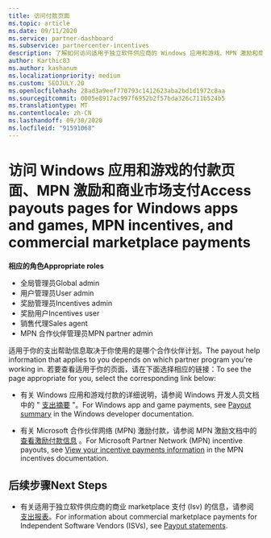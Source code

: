 ```yaml
---
title: 访问付款页面
ms.topic: article
ms.date: 09/11/2020
ms.service: partner-dashboard
ms.subservice: partnercenter-incentives
description: 了解如何访问适用于独立软件供应商的 Windows 应用和游戏、MPN 激励和商业 marketplace 支付的费用信息。
author: Karthic83
ms.author: kashanum
ms.localizationpriority: medium
ms.custom: SEOJULY.20
ms.openlocfilehash: 28ad3a9eef770793c1412623aba2bd1d1972c8aa
ms.sourcegitcommit: 0005e8917ac997f6952b2f57bda326c711b524b5
ms.translationtype: MT
ms.contentlocale: zh-CN
ms.lasthandoff: 09/30/2020
ms.locfileid: "91591068"
---
```

# <a name="access-payouts-pages-for-windows-apps-and-games-mpn-incentives-and-commercial-marketplace-payments"></a><span data-ttu-id="b119b-103">访问 Windows 应用和游戏的付款页面、MPN 激励和商业市场支付</span><span class="sxs-lookup"><span data-stu-id="b119b-103">Access payouts pages for Windows apps and games, MPN incentives, and commercial marketplace payments</span></span>

<span data-ttu-id="b119b-104">**相应的角色**</span><span class="sxs-lookup"><span data-stu-id="b119b-104">**Appropriate roles**</span></span>

- <span data-ttu-id="b119b-105">全局管理员</span><span class="sxs-lookup"><span data-stu-id="b119b-105">Global admin</span></span>
- <span data-ttu-id="b119b-106">用户管理员</span><span class="sxs-lookup"><span data-stu-id="b119b-106">User admin</span></span>
- <span data-ttu-id="b119b-107">奖励管理员</span><span class="sxs-lookup"><span data-stu-id="b119b-107">Incentives admin</span></span>
- <span data-ttu-id="b119b-108">奖励用户</span><span class="sxs-lookup"><span data-stu-id="b119b-108">Incentives user</span></span>
- <span data-ttu-id="b119b-109">销售代理</span><span class="sxs-lookup"><span data-stu-id="b119b-109">Sales agent</span></span>
- <span data-ttu-id="b119b-110">MPN 合作伙伴管理员</span><span class="sxs-lookup"><span data-stu-id="b119b-110">MPN partner admin</span></span>

<span data-ttu-id="b119b-111">适用于你的支出帮助信息取决于你使用的是哪个合作伙伴计划。</span><span class="sxs-lookup"><span data-stu-id="b119b-111">The payout help information that applies to you depends on which partner program you're working in.</span></span> <span data-ttu-id="b119b-112">若要查看适用于你的页面，请在下面选择相应的链接：</span><span class="sxs-lookup"><span data-stu-id="b119b-112">To see the page appropriate for you, select the corresponding link below:</span></span>

- <span data-ttu-id="b119b-113">有关 Windows 应用和游戏付款的详细说明，请参阅 Windows 开发人员文档中的 " [支出摘要](/windows/uwp/publish/payout-summary) "。</span><span class="sxs-lookup"><span data-stu-id="b119b-113">For Windows app and game payments, see [Payout summary](/windows/uwp/publish/payout-summary) in the Windows developer documentation.</span></span>

- <span data-ttu-id="b119b-114">有关 Microsoft 合作伙伴网络 (MPN) 激励付款，请参阅 MPN 激励文档中的 [查看激励付款信息](understand-incentive-payouts.md) 。</span><span class="sxs-lookup"><span data-stu-id="b119b-114">For Microsoft Partner Network (MPN) incentive payouts, see [View your incentive payments information](understand-incentive-payouts.md) in the MPN incentives documentation.</span></span>

## <a name="next-steps"></a><span data-ttu-id="b119b-115">后续步骤</span><span class="sxs-lookup"><span data-stu-id="b119b-115">Next Steps</span></span>

- <span data-ttu-id="b119b-116">有关适用于独立软件供应商的商业 marketplace 支付 (Isv) 的信息，请参阅 [支出报表](payout-statement.md)。</span><span class="sxs-lookup"><span data-stu-id="b119b-116">For information about commercial marketplace payments for Independent Software Vendors (ISVs), see [Payout statements](payout-statement.md).</span></span>